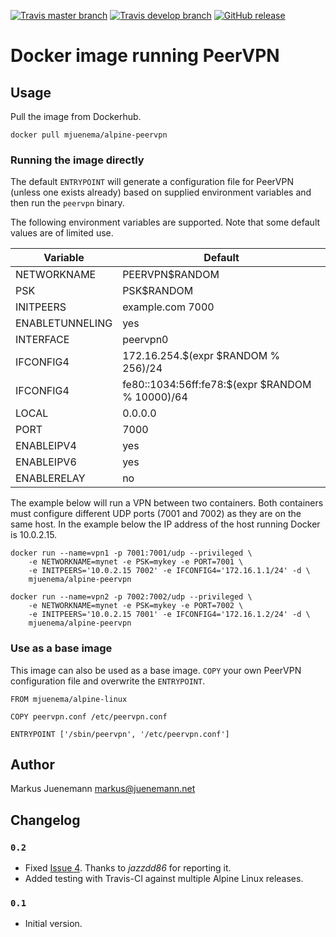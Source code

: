 [![Travis master branch](https://img.shields.io/travis/mjuenema/docker-alpine-peervpn/master.svg?style=flat-square)](https://travis-ci.org/mjuenema/docker-alpine-peervpn/branches)
[![Travis develop branch](https://img.shields.io/travis/mjuenema/docker-alpine-peervpn/develop.svg?style=flat-square)](https://travis-ci.org/mjuenema/docker-alpine-peervpn/branches)
[![GitHub release](https://img.shields.io/github/release/mjuenema/docker-alpine-peervpn.svg?style=flat-square)](https://github.com/mjuenema/docker-alpine-peervpn)

# Docker image running PeerVPN

## Usage

Pull the image from Dockerhub.

    docker pull mjuenema/alpine-peervpn

### Running the image directly

The default `ENTRYPOINT` will generate a configuration file for PeerVPN
(unless one exists already) based on supplied environment variables and 
then run the `peervpn` binary.

The following environment variables are supported. Note that some default
values are of limited use.

| Variable | Default |
|----------|---------|
| NETWORKNAME | PEERVPN$RANDOM |
| PSK | PSK$RANDOM |
| INITPEERS | example.com 7000 |
| ENABLETUNNELING | yes |
| INTERFACE | peervpn0 |
| IFCONFIG4 | 172.16.254.$(expr $RANDOM % 256)/24 |
| IFCONFIG4 | fe80::1034:56ff:fe78:$(expr $RANDOM % 10000)/64 |
| LOCAL | 0.0.0.0 |
| PORT | 7000 |
| ENABLEIPV4 | yes |
| ENABLEIPV6 | yes |
| ENABLERELAY | no |

The example below will run a VPN between two containers. Both containers must
configure different UDP ports (7001 and 7002) as they are on the same host. 
In the example below the IP address of the host running Docker is 10.0.2.15.

    docker run --name=vpn1 -p 7001:7001/udp --privileged \
        -e NETWORKNAME=mynet -e PSK=mykey -e PORT=7001 \
        -e INITPEERS='10.0.2.15 7002' -e IFCONFIG4='172.16.1.1/24' -d \
        mjuenema/alpine-peervpn
    
    docker run --name=vpn2 -p 7002:7002/udp --privileged \
        -e NETWORKNAME=mynet -e PSK=mykey -e PORT=7002 \
        -e INITPEERS='10.0.2.15 7001' -e IFCONFIG4='172.16.1.2/24' -d \
        mjuenema/alpine-peervpn

### Use as a base image

This image can also be used as a base image. `COPY` your own PeerVPN configuration
file and overwrite the `ENTRYPOINT`.

```
FROM mjuenema/alpine-linux

COPY peervpn.conf /etc/peervpn.conf

ENTRYPOINT ['/sbin/peervpn', '/etc/peervpn.conf']
```

## Author

Markus Juenemann <markus@juenemann.net>

## Changelog

### `0.2`

* Fixed [Issue 4](https://github.com/mjuenema/docker-alpine-peervpn/issues/4). Thanks
  to *jazzdd86* for reporting it.
* Added testing with Travis-CI against multiple Alpine Linux releases.

### `0.1`

* Initial version.
